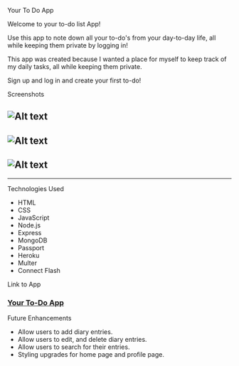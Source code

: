 Your To Do App

Welcome to your to-do list App!

Use this app to note down all your to-do's from your day-to-day life, all while keeping them private by logging in!

This app was created because I wanted a place for myself to keep track of my daily tasks, all while keeping them private.

Sign up and log in and create your first to-do!

Screenshots

![Alt text](https://imgur.com/a/uZyuJ6L)
---
![Alt text](https://imgur.com/a/JaPlMe3)
---
![Alt text](https://imgur.com/a/dFBztFb)
---
---

Technologies Used 

- HTML
- CSS
- JavaScript
- Node.js
- Express
- MongoDB
- Passport
- Heroku
- Multer
- Connect Flash

Link to App

### [Your To-Do App](https://todolistappsei48.herokuapp.com/)

Future Enhancements

- Allow users to add diary entries.
- Allow users to edit, and delete diary entries.
- Allow users to search for their entries.
- Styling upgrades for home page and profile page.